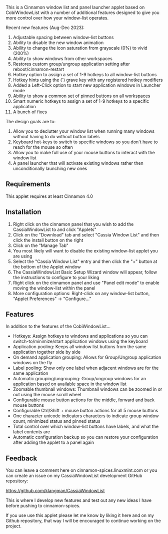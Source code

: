 This is a Cinnamon window list and panel launcher applet based on CobiWindowList with a number of additional features
designed to give you more control over how your window-list operates.

Recent new features (Aug-Dec 2023):

1.  Adjustable spacing between window-list buttons
2.  Ability to disable the new window animation
3.  Ability to change the icon saturation from grayscale (0%) to vivid (200%)
4.  Ability to show windows from other workspaces
5.  Restores custom group/ungroup application setting after reboot/cinnamon-restart
6.  Hotkey option to assign a set of 1-9 hotkeys to all window-list buttons
7.  Hotkey hints using the (`) grave key with any registered hotkey modifiers
8.  Added a Left-Click option to start new application windows in Launcher mode
9.  Ability to show a common set of pinned buttons on all workspaces
10. Smart numeric hotkeys to assign a set of 1-9 hotkeys to a specific application
11. A bunch of fixes

The design goals are to:

1. Allow you to declutter your window list when running many windows without having to do without button labels
2. Keyboard hot-keys to switch to specific windows so you don't have to reach for the mouse so often
3. Allow you to make full use of your mouse buttons to interact with the window list
4. A panel launcher that will activate existing windows rather then unconditionally launching new ones

## Requirements
This applet requires at least Cinnamon 4.0

## Installation
1. Right click on the cinnamon panel that you wish to add the CassiaWindowList to and click "Applets"
2. Click on the "Download" tab and select "Cassia Window List" and then click the install button on the right
3. Click on the "Manage Tab"
4. You most likely will want to disable the existing window-list applet you are using
5. Select the "Cassia Window List" entry and then click the "+" button at the bottom of the Applet window
6. The CassiaWindowList Basic Setup Wizard window will appear, follow the instructions to configure to your liking
7. Right click on the cinnamon panel and use "Panel edit mode" to enable moving the window-list within the panel
8. More configuration options: Right-click on any window-list button, "Applet Preferences" ->  "Configure..."

## Features
In addition to the features of the CobiWindowList...

 * Hotkeys: Assign hotkeys to windows and applications so you can switch-to/minimize/start application windows using the keyboard
 * Application pooling: Keeps all window list buttons from the same application together side by side
 * On demand application grouping: Allows for Group/Ungroup application windows on the fly
 * Label pooling: Show only one label when adjacent windows are for the same application
 * Automatic grouping/ungrouping: Group/ungroup windows for an application based on available space in the window list
 * Zoomable thumbnail windows: Thumbnail windows can be zoomed in or out using the mouse scroll wheel
 * Configurable mouse button actions for the middle, forward and back mouse buttons
 * Configurable Ctrl/Shift + mouse button actions for all 5 mouse buttons
 * One character unicode indicators characters to indicate group window count, minimized status and pinned status
 * Total control over which window-list buttons have labels, and what the label contents are
 * Automatic configuration backup so you can restore your configuration after adding the applet to a panel again
 
## Feedback
You can leave a comment here on cinnamon-spices.linuxmint.com or you can create an issue on my CassiaWindowList
development GitHub repository:

https://github.com/klangman/CassiaWindowList

This is where I develop new features and test out any new ideas I have before pushing to cinnamon-spices.

If you use use this applet please let me know by liking it here and on my Github repository, that way I will be 
encouraged to continue working on the project.

